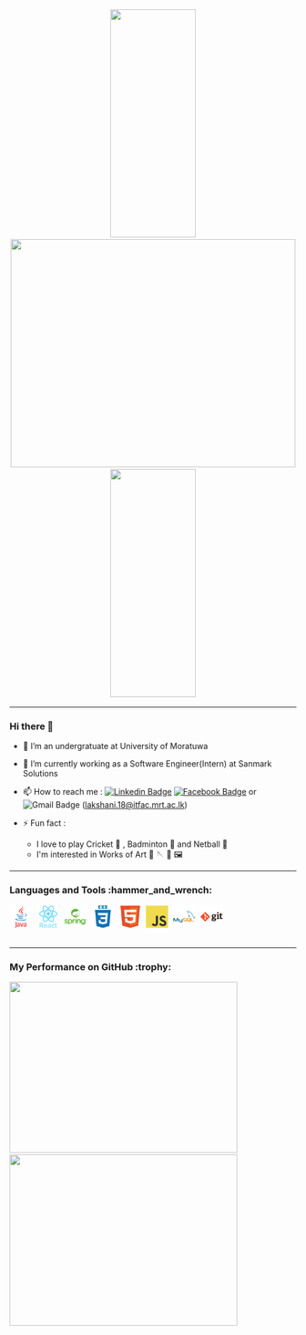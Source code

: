 <div id="header" align="center">
  <img src="https://64.media.tumblr.com/3752015af88a244d35ac543804d3606c/tumblr_ong4opFOMH1si8vfyo1_500.gifv" width="150" height="400"/>
  <img src="https://camo.githubusercontent.com/6f5e3ead776bc722fbfc3da2c8b1454a7a5f27a07b34c0ced075f90a6c25a3be/68747470733a2f2f6d69726f2e6d656469756d2e636f6d2f6d61782f313630302f302a4b32574c4d5445784c79696461374f522e676966" width="500" height="400"/>
  <img src="https://64.media.tumblr.com/3752015af88a244d35ac543804d3606c/tumblr_ong4opFOMH1si8vfyo1_500.gifv" width="150" height="400"/>
</div>
<hr>

### Hi there 👋

- 🌱 I’m an undergratuate at University of Moratuwa
- 🔭 I’m currently working as a Software Engineer(Intern) at Sanmark Solutions
- :mailbox: How to reach me : [![Linkedin Badge](https://img.shields.io/badge/-Linkedin-blue?style=flat&logo=Linkedin&logoColor=white)](https://www.linkedin.com/in/Dil-key/) [![Facebook Badge](https://img.shields.io/badge/-Facebook-blue?style=flat&logo=Facebook&logoColor=white)](https://www.facebook.com/dilki.lakshani.5243) or ![Gmail Badge](https://img.shields.io/badge/-Gmail-red?style=flat&logo=Gmail&logoColor=white)               (lakshani.18@itfac.mrt.ac.lk)

- ⚡ Fun fact : 
    -  I love to play Cricket :cricket_game: , Badminton :badminton: and Netball :volleyball:
    -  I'm interested in Works of Art :art: :sewing_needle: 	:thread: 	:framed_picture:

<hr>

<h3> Languages and Tools  :hammer_and_wrench: </h3>

<div align="left">
  <img src="https://github.com/devicons/devicon/blob/master/icons/java/java-original-wordmark.svg" title="Java" alt="Java" width="40" height="40"/>&nbsp;
  <img src="https://github.com/devicons/devicon/blob/master/icons/react/react-original-wordmark.svg" title="React" alt="React" width="40" height="40"/>&nbsp;
  <img src="https://github.com/devicons/devicon/blob/master/icons/spring/spring-original-wordmark.svg" title="Spring" alt="Spring" width="40" height="40"/>&nbsp;
  <img src="https://github.com/devicons/devicon/blob/master/icons/css3/css3-plain-wordmark.svg"  title="CSS" alt="CSS" width="40" height="40"/>&nbsp;
  <img src="https://github.com/devicons/devicon/blob/master/icons/html5/html5-original.svg" title="HTML" alt="HTML" width="40" height="40"/>&nbsp;
  <img src="https://github.com/devicons/devicon/blob/master/icons/javascript/javascript-original.svg" title="JavaScript" alt="JavaScript" width="40" height="40"/>&nbsp;
  <img src="https://github.com/devicons/devicon/blob/master/icons/mysql/mysql-original-wordmark.svg" title="MySQL"  alt="MySQL" width="40" height="40"/>&nbsp;
  <img src="https://github.com/devicons/devicon/blob/master/icons/git/git-original-wordmark.svg" title="Git" **alt="Git" width="40" height="40"/>
</div>
<br>
<hr>

<h3> My Performance on GitHub :trophy: </h3>
<div> 
<img src="https://github-readme-stats.vercel.app/api?username=Dil-key&show_icons=true&theme=chartreuse-dark" width="400" height="300">
<img src="https://github-readme-stats.vercel.app/api/top-langs/?username=Dil-key&theme=chartreuse-dark" width="400" height="300">
</div>

<!--
**Dil-key/Dil-key** is a ✨ _special_ ✨ repository because its `README.md` (this file) appears on your GitHub profile.

Here are some ideas to get you started:

- 🔭 I’m currently working on ...
- 🌱 I’m currently learning ...
- 👯 I’m looking to collaborate on ...
- 🤔 I’m looking for help with ...
- 💬 Ask me about ...
- 📫 How to reach me: ...
- 😄 Pronouns: ...
- ⚡ Fun fact: ...
-->
